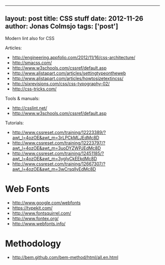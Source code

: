 
---
layout: post
title: CSS stuff
date: 2012-11-26
author: Jonas Colmsjo
tags: ['post']
---

Modern lint also for CSS





Articles:

 * http://engineering.appfolio.com/2012/11/16/css-architecture/
 * http://smacss.com/
 * http://www.w3schools.com/cssref/default.asp
 * http://www.alistapart.com/articles/settingtypeontheweb
 * http://www.alistapart.com/articles/howtosizetextincss/
 * http://sixrevisions.com/css/css-typography-02/
 * http://css-tricks.com/

Tools & manuals:

 * http://csslint.net/
 * http://www.w3schools.com/cssref/default.asp


Tutorials:

 * http://www.cssreset.com/training/12223389/?awt_l=4ozOE&awt_m=3rLPCkMLJEdMc8D
 * http://www.cssreset.com/training/12223797/?awt_l=4ozOE&awt_m=3uoDYZWPJEdMc8D
 * http://www.cssreset.com/training/12451185/?awt_l=4ozOE&awt_m=3yglyCkEEkdMc8D
 * http://www.cssreset.com/training/12667307/?awt_l=4ozOE&awt_m=3wCrsqlIyEdMc8D

# Web Fonts

* http://www.google.com/webfonts
* https://typekit.com/
* http://www.fontsquirrel.com/
* http://www.fontex.org/
* http://www.webfonts.info/


# Methodology

* http://bem.github.com/bem-method/html/all.en.html

